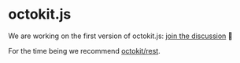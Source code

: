 # octokit.js

We are working on the first version of octokit.js: [join the discussion](https://git.io/vhZtd)  🧚

For the time being we recommend [octokit/rest](https://github.com/octokit/rest.js).
